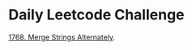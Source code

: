 # Daily Leetcode Challenge
[1768. Merge Strings Alternately](https://leetcode.com/problems/merge-strings-alternately).